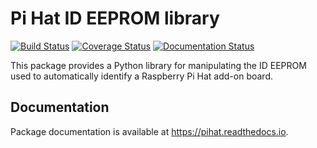 Pi Hat ID EEPROM library
========================

[![Build Status](https://travis-ci.com/unipartdigital/pihat.svg?branch=master)](https://travis-ci.com/unipartdigital/pihat)
[![Coverage Status](https://coveralls.io/repos/github/unipartdigital/pihat/badge.svg?branch=master)](https://coveralls.io/github/unipartdigital/pihat?branch=master)
[![Documentation Status](https://readthedocs.org/projects/pihat/badge/?version=latest)](https://pihat.readthedocs.io/en/latest/?badge=latest)

This package provides a Python library for manipulating the ID EEPROM
used to automatically identify a Raspberry Pi Hat add-on board.

Documentation
-------------

Package documentation is available at <https://pihat.readthedocs.io>.
